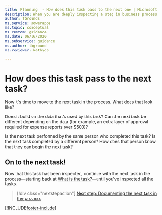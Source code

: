 ```yaml
---
title: Planning  - How does this task pass to the next one | Microsoft Docs
description: When you are deeply inspecting a step in business process you want to automate by using Power Apps, the last question is how does this step end and the next step begin?
author: TGrounds
ms.service: powerapps
ms.topic: conceptual
ms.custom: guidance
ms.date: 06/16/2020
ms.subservice: guidance
ms.author: thground
ms.reviewer: kathyos

---
```


# How does this task pass to the next task?

Now it's time to move to the next task in the process. What does that look
like?

Does it build on the data that's used by this task? Can the next task be different
depending on the data (for example, an extra layer of approval required for
expense reports over \$500)?

Is the next task performed by the same person who completed this task? Is the
next task completed by a different person? How does that person know that they
can begin the next task?

## On to the next task!

Now that this task has been inspected, continue with the next task in the
process&mdash;starting back at [What is the task?](what-is-task.md)&mdash;until you've inspected all the tasks.

> [!div class="nextstepaction"]
> [Next step: Documenting the next task in the process](what-is-task.md)


[!INCLUDE[footer-include](../../includes/footer-banner.md)]